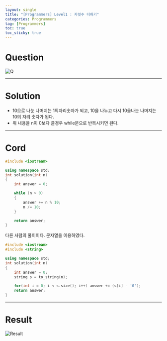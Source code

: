 ```yaml
---
layout: single
title: "[Programmers] Level1 : 자릿수 더하기"
categories: Programmers
tag: [Programmers]
toc: true
toc_sticky: true
---
```


# Question
![Q](https://user-images.githubusercontent.com/97664446/190904754-75547616-44f9-4b31-8208-c3d812173baa.PNG)

***

# Solution
- 10으로 나눈 나머지는 1의자리숫자가 되고, 10을 나누고 다시 10을나눈 나머지는 10의 자리 숫자가 된다.  
- 위 내용을 n이 0보다 클경우 while문으로 반복시키면 된다.  

***

# Cord
```c++
#include <iostream>

using namespace std;
int solution(int n)
{
    int answer = 0;

    while (n > 0)
    {
        answer += n % 10;
        n /= 10;
    }

    return answer;
}
```

다른 사람의 풀이이다. 문자열을 이용하였다.
```c++
#include <iostream>
#include <string>

using namespace std;
int solution(int n)
{
    int answer = 0;
    string s = to_string(n);

    for(int i = 0; i < s.size(); i++) answer += (s[i] - '0');
    return answer;
}
```

***

# Result
![Result](https://user-images.githubusercontent.com/97664446/190904757-363fff7d-16bd-4ee7-8285-4b3b10760f29.PNG)

